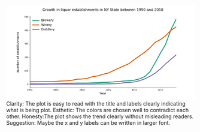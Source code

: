 ![Alt text](../HW9_yq729/growth-in-liquor-establishments.png)
Clarity: The plot is easy to read with the title and labels clearly indicating what is being plot. Esthetic: The colors are chosen well to contradict each other. Honesty:The plot shows the trend clearly without misleading readers. Suggestion: Maybe the x and y labels can be written in larger font.
